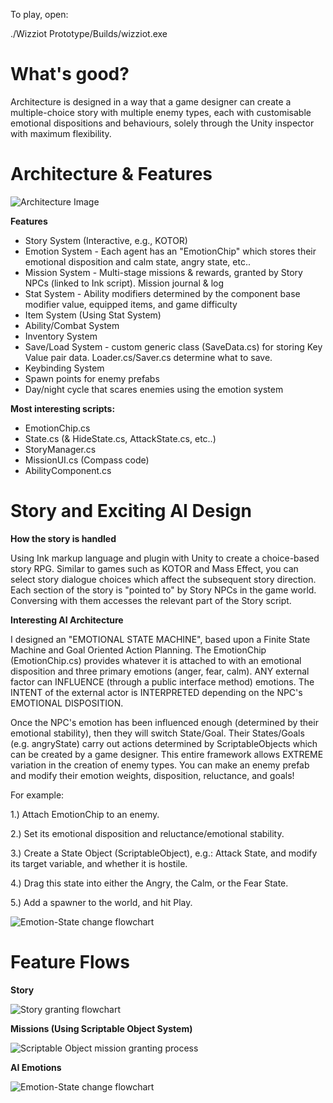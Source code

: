 To play, open:

./Wizziot Prototype/Builds/wizziot.exe

# What's good?

Architecture is designed in a way that a game designer can create a multiple-choice story with multiple enemy types, each with customisable emotional dispositions and behaviours, solely through the Unity inspector with maximum flexibility.

# Architecture & Features

![Architecture Image](https://raw.githubusercontent.com/Benjy96/Wizziot/master/Wiz_Game_Management_UML%20(9)%20(8).png)

**Features**
- Story System (Interactive, e.g., KOTOR)
- Emotion System - Each agent has an "EmotionChip" which stores their emotional disposition and calm state, angry state, etc..
- Mission System - Multi-stage missions & rewards, granted by Story NPCs (linked to Ink script). Mission journal & log
- Stat System - Ability modifiers determined by the component base modifier value, equipped items, and game difficulty
- Item System (Using Stat System)
- Ability/Combat System
- Inventory System
- Save/Load System - custom generic class (SaveData.cs) for storing Key Value pair data. Loader.cs/Saver.cs determine what to save.
- Keybinding System
- Spawn points for enemy prefabs
- Day/night cycle that scares enemies using the emotion system

**Most interesting scripts:**

- EmotionChip.cs
- State.cs (& HideState.cs, AttackState.cs, etc..)
- StoryManager.cs
- MissionUI.cs (Compass code)
- AbilityComponent.cs

# Story and Exciting AI Design
**How the story is handled**

Using Ink markup language and plugin with Unity to create a choice-based story RPG. Similar to games such as KOTOR and Mass Effect, you can select story dialogue choices which affect the subsequent story direction. Each section of the story is "pointed to" by Story NPCs in the game world. Conversing with them accesses the relevant part of the Story script.

**Interesting AI Architecture**

I designed an "EMOTIONAL STATE MACHINE", based upon a Finite State Machine and Goal Oriented Action Planning. The EmotionChip (EmotionChip.cs) provides whatever it is attached to with an emotional disposition and three primary emotions (anger, fear, calm). ANY external factor can INFLUENCE (through a public interface method) emotions. The INTENT of the external actor is INTERPRETED depending on the NPC's EMOTIONAL DISPOSITION. 

Once the NPC's emotion has been influenced enough (determined by their emotional stability), then they will switch State/Goal. Their States/Goals (e.g. angryState) carry out actions determined by ScriptableObjects which can be created by a game designer. This entire framework allows EXTREME variation in the creation of enemy types. You can make an enemy prefab and modify their emotion weights, disposition, reluctance, and goals! 

For example: 

1.) Attach EmotionChip to an enemy. 

2.) Set its emotional disposition and reluctance/emotional stability. 

3.) Create a State Object (ScriptableObject), e.g.: Attack State, and modify its target variable, and whether it is hostile. 

4.) Drag this state into either the Angry, the Calm, or the Fear State. 

5.) Add a spawner to the world, and hit Play.

![Emotion-State change flowchart](https://raw.githubusercontent.com/Benjy96/Wizziot/master/emotion%20state%20process(1).png)

# Feature Flows

**Story**

![Story granting flowchart](https://raw.githubusercontent.com/Benjy96/Wizziot/master/story_flow%20(1).png)

**Missions (Using Scriptable Object System)**

![Scriptable Object mission granting process](https://raw.githubusercontent.com/Benjy96/Wizziot/master/Mission_Creation_Flow_UML.png)

**AI Emotions**

![Emotion-State change flowchart](https://raw.githubusercontent.com/Benjy96/Wizziot/master/emotion%20state%20process(1).png)
